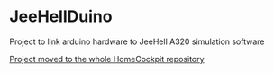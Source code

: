# JeeHellDuino
Project to link arduino hardware to JeeHell A320 simulation software

<a href="https://github.com/VirtualGit/HomeCockpitA320/wiki/A320-Home-Cockpit">Project moved to the whole HomeCockpit repository</a>
